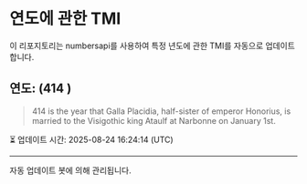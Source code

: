 
# 연도에 관한 TMI

이 리포지토리는 numbersapi를 사용하여 특정 년도에 관한 TMI를 자동으로 업데이트합니다.

## 연도: (414 )
> 414 is the year that Galla Placidia, half-sister of emperor Honorius, is married to the Visigothic king Ataulf at Narbonne on January 1st.

⏳ 업데이트 시간: 2025-08-24 16:24:14 (UTC)

---
자동 업데이트 봇에 의해 관리됩니다.
